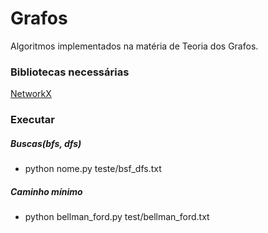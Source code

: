 # Grafos

Algoritmos implementados na matéria de Teoria dos Grafos.

### Bibliotecas necessárias
[NetworkX](https://networkx.org)

### Executar
##### Buscas(bfs, dfs)
* python nome.py teste/bsf_dfs.txt

##### Caminho mínimo
* python bellman_ford.py test/bellman_ford.txt